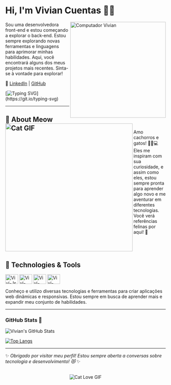 # Hi, I'm Vivian Cuentas 🌷✨

<img src="https://raw.githubusercontent.com/MicaelliMedeiros/micaellimedeiros/master/image/computer-illustration.png" min-width="300px" max-width="300px" width="300px" align="right" alt="Computador Vivian">

Sou uma desenvolvedora front-end e estou começando a explorar o back-end. Estou sempre explorando novas ferramentas e linguagens para aprimorar minhas habilidades. Aqui, você encontrará alguns dos meus projetos mais recentes. Sinta-se à vontade para explorar!

🔗 [LinkedIn](https://www.linkedin.com/in/vivianrc_c) | [GitHub](https://github.com/vivianrcc)

[![Typing SVG](https://readme-typing-svg.herokuapp.com?color=00FFFF&size=35&center=true&vCenter=true&width=1000&lines=Welcome+to+my+GitHub!;Let's+build+something+great!)](https://git.io/typing-svg)

---

## 🐾 About Meow <img align="left" src="https://media1.tenor.com/m/GOj9ZF_-ZOcAAAAC/cat.gif" alt="Cat GIF" width="400px"/>


Amo cachorros e gatos! 🐶🐱💻 Eles me inspiram com sua curiosidade, e assim como eles, estou sempre pronta para aprender algo novo e me aventurar em diferentes tecnologias. Você verá referências felinas por aqui! 🐾

<br clear="left"/>

## 🚀 Technologies & Tools

<p>
  <img align="center" alt="Vivi-Js" height="30" width="40" src="https://cdn.jsdelivr.net/gh/devicons/devicon/icons/javascript/javascript-original.svg" />
  <img align="center" alt="Vivi-Git" height="30" width="40" src="https://cdn.jsdelivr.net/gh/devicons/devicon/icons/git/git-original.svg"/>
  <img align="center" alt="Vivi-HTML" height="30" width="40" src="https://cdn.jsdelivr.net/gh/devicons/devicon/icons/html5/html5-original.svg"/>
  <img align="center" alt="Vivi-CSS" height="30" width="40" src="https://cdn.jsdelivr.net/gh/devicons/devicon/icons/css3/css3-original.svg" />
</p>

Conheço e utilizo diversas tecnologias e ferramentas para criar aplicações web dinâmicas e responsivas. Estou sempre em busca de aprender mais e expandir meu conjunto de habilidades.

---



### GitHub Stats 🐾
![Vivian's GitHub Stats](https://github-readme-stats.vercel.app/api?username=vivianrcc&show_icons=true&theme=radical)

[![Top Langs](https://github-readme-stats.vercel.app/api/top-langs/?username=vivianrcc&layout=compact&theme=radical)](https://github.com/anuraghazra/github-readme-stats)

---

✨ *Obrigado por visitar meu perfil! Estou sempre aberta a conversas sobre tecnologia e desenvolvimento! 😻* ✨

<br/>

<div align="center" style="margin-top: 20 px;">
  <img src="https://media1.tenor.com/m/nisaHYy8yAYAAAAd/besito-catlove.gif" alt="Cat Love GIF" />
</div>

